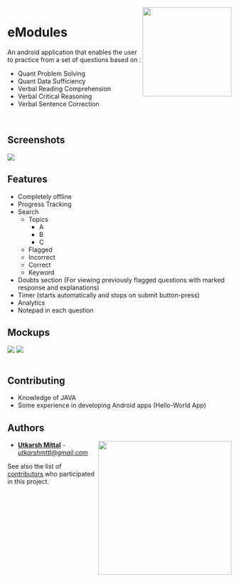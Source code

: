 <img src="https://user-images.githubusercontent.com/20863182/36215111-2f9418fc-11d1-11e8-9375-9f3af5bd9954.png" align="right" height="200" width="200"/>

# eModules

An android application that enables the user to practice from a set of questions based on :
- Quant Problem Solving
- Quant Data Sufficiency
- Verbal Reading Comprehension
- Verbal Critical Reasoning
- Verbal Sentence Correction
<br>

## Screenshots

<img src="https://user-images.githubusercontent.com/20863182/36216899-11f163a4-11d6-11e8-9561-72ea87316e42.png" >

## Features

- Completely offline
- Progress Tracking
- Search
  - Topics
    - A
    - B
    - C
  - Flagged
  - Incorrect
  - Correct
  - Keyword
- Doubts section (For viewing previously flagged questions with marked response and explanations)
- Timer (starts automatically and stops on submit button-press)
- Analytics
- Notepad in each question

## Mockups

<img src="./Mockups/Mockup1.png"/> <img src="./Mockups/Mockup2.png"/> 
<br><br>

## Contributing

* Knowledge of JAVA
* Some experience in developing Android apps (Hello-World App)

## Authors

<a href="http://ducic.ac.in/"><img src="https://user-images.githubusercontent.com/16596327/30467922-9d4985ce-9a05-11e7-81aa-9f5348eb40de.png" align="right" width="300"/></a>

* **[Utkarsh Mittal](https://github.com/utkarshmttl)** - *utkarshmttl@gmail.com*

See also the list of [contributors](https://github.com/utkarshmttl/eModules/graphs/contributors) who participated in this project.
